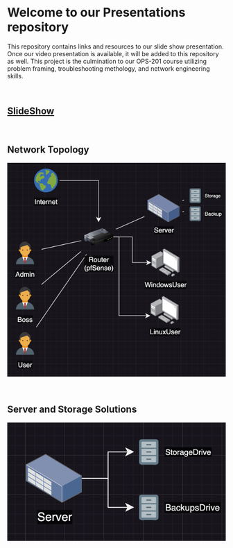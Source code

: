 <br>

# Welcome to our Presentations repository

 This repository contains links and resources to our slide show presentation. Once our video presentation is available, it will be added to this repository as well. This project is the culmination to our OPS-201 course utilizing problem framing, troubleshooting methology, and network engineering skills.

<br>

## [SlideShow](./TeamKnonSense.pdf)

<br>

## Network Topology

![Network](./Topology/Network.png)

<br>

## Server and Storage Solutions

![Server](./Topology/Server.png)
